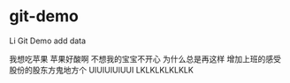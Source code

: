 # git-demo
Li Git Demo
add data

我想吃苹果
苹果好酸啊
不想我的宝宝不开心
为什么总是再这样
增加上班的感受
股份的股东方鬼地方个
UIUIUIUIUUI
LKLKLKLKLKLK